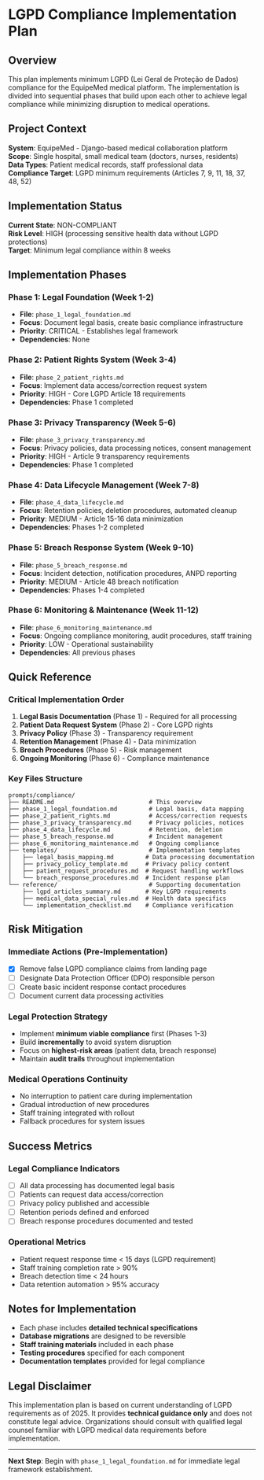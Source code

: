 # LGPD Compliance Implementation Plan

## Overview

This plan implements minimum LGPD (Lei Geral de Proteção de Dados) compliance for the EquipeMed medical platform. The implementation is divided into sequential phases that build upon each other to achieve legal compliance while minimizing disruption to medical operations.

## Project Context

**System**: EquipeMed - Django-based medical collaboration platform  
**Scope**: Single hospital, small medical team (doctors, nurses, residents)  
**Data Types**: Patient medical records, staff professional data  
**Compliance Target**: LGPD minimum requirements (Articles 7, 9, 11, 18, 37, 48, 52)

## Implementation Status

**Current State**: NON-COMPLIANT  
**Risk Level**: HIGH (processing sensitive health data without LGPD protections)  
**Target**: Minimum legal compliance within 8 weeks

## Implementation Phases

### Phase 1: Legal Foundation (Week 1-2)
- **File**: `phase_1_legal_foundation.md`
- **Focus**: Document legal basis, create basic compliance infrastructure
- **Priority**: CRITICAL - Establishes legal framework
- **Dependencies**: None

### Phase 2: Patient Rights System (Week 3-4)  
- **File**: `phase_2_patient_rights.md`
- **Focus**: Implement data access/correction request system
- **Priority**: HIGH - Core LGPD Article 18 requirements
- **Dependencies**: Phase 1 completed

### Phase 3: Privacy Transparency (Week 5-6)
- **File**: `phase_3_privacy_transparency.md` 
- **Focus**: Privacy policies, data processing notices, consent management
- **Priority**: HIGH - Article 9 transparency requirements
- **Dependencies**: Phase 1 completed

### Phase 4: Data Lifecycle Management (Week 7-8)
- **File**: `phase_4_data_lifecycle.md`
- **Focus**: Retention policies, deletion procedures, automated cleanup
- **Priority**: MEDIUM - Article 15-16 data minimization
- **Dependencies**: Phases 1-2 completed

### Phase 5: Breach Response System (Week 9-10)
- **File**: `phase_5_breach_response.md`
- **Focus**: Incident detection, notification procedures, ANPD reporting
- **Priority**: MEDIUM - Article 48 breach notification
- **Dependencies**: Phases 1-4 completed

### Phase 6: Monitoring & Maintenance (Week 11-12)
- **File**: `phase_6_monitoring_maintenance.md`
- **Focus**: Ongoing compliance monitoring, audit procedures, staff training
- **Priority**: LOW - Operational sustainability
- **Dependencies**: All previous phases

## Quick Reference

### Critical Implementation Order
1. **Legal Basis Documentation** (Phase 1) - Required for all processing
2. **Patient Data Request System** (Phase 2) - Core LGPD rights
3. **Privacy Policy** (Phase 3) - Transparency requirement
4. **Retention Management** (Phase 4) - Data minimization
5. **Breach Procedures** (Phase 5) - Risk management
6. **Ongoing Monitoring** (Phase 6) - Compliance maintenance

### Key Files Structure
```
prompts/compliance/
├── README.md                           # This overview
├── phase_1_legal_foundation.md         # Legal basis, data mapping
├── phase_2_patient_rights.md           # Access/correction requests
├── phase_3_privacy_transparency.md     # Privacy policies, notices
├── phase_4_data_lifecycle.md           # Retention, deletion
├── phase_5_breach_response.md          # Incident management
├── phase_6_monitoring_maintenance.md   # Ongoing compliance
├── templates/                          # Implementation templates
│   ├── legal_basis_mapping.md         # Data processing documentation
│   ├── privacy_policy_template.md     # Privacy policy content
│   ├── patient_request_procedures.md  # Request handling workflows
│   └── breach_response_procedures.md  # Incident response plan
└── reference/                          # Supporting documentation
    ├── lgpd_articles_summary.md       # Key LGPD requirements
    ├── medical_data_special_rules.md  # Health data specifics
    └── implementation_checklist.md    # Compliance verification
```

## Risk Mitigation

### Immediate Actions (Pre-Implementation)
- [x] Remove false LGPD compliance claims from landing page
- [ ] Designate Data Protection Officer (DPO) responsible person
- [ ] Create basic incident response contact procedures
- [ ] Document current data processing activities

### Legal Protection Strategy
- Implement **minimum viable compliance** first (Phases 1-3)
- Build **incrementally** to avoid system disruption  
- Focus on **highest-risk areas** (patient data, breach response)
- Maintain **audit trails** throughout implementation

### Medical Operations Continuity
- No interruption to patient care during implementation
- Gradual introduction of new procedures
- Staff training integrated with rollout
- Fallback procedures for system issues

## Success Metrics

### Legal Compliance Indicators
- [ ] All data processing has documented legal basis
- [ ] Patients can request data access/correction
- [ ] Privacy policy published and accessible
- [ ] Retention periods defined and enforced
- [ ] Breach response procedures documented and tested

### Operational Metrics  
- Patient request response time < 15 days (LGPD requirement)
- Staff training completion rate > 90%
- Breach detection time < 24 hours
- Data retention automation > 95% accuracy

## Notes for Implementation

- Each phase includes **detailed technical specifications**
- **Database migrations** are designed to be reversible
- **Staff training materials** included in each phase
- **Testing procedures** specified for each component
- **Documentation templates** provided for legal compliance

## Legal Disclaimer

This implementation plan is based on current understanding of LGPD requirements as of 2025. It provides **technical guidance only** and does not constitute legal advice. Organizations should consult with qualified legal counsel familiar with LGPD medical data requirements before implementation.

---

**Next Step**: Begin with `phase_1_legal_foundation.md` for immediate legal framework establishment.